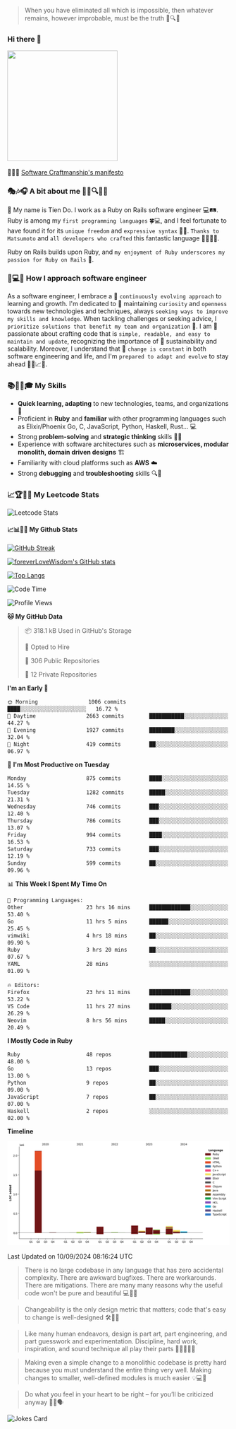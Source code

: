 > When you have eliminated all which is impossible, then whatever remains, however improbable, must be the truth 🤔🔍💡
### Hi there 👋

<!--
**foreverLoveWisdom/foreverLoveWisdom** is a ✨ _special_ ✨ repository because its `README.md` (this file) appears on your GitHub profile.

Here are some ideas to get you started:

- 🔭 I’m currently working on ...
- 🌱 I’m currently learning ...
- 👯 I’m looking to collaborate on ...
- 🤔 I’m looking for help with ...
- 💬 Ask me about ...
- 📫 How to reach me: ...
- 😄 Pronouns: ...
- ⚡ Fun fact: ...
-->

<img src="https://codecondo.com/wp-content/uploads/2017/09/railslogo.png" width="250" height="250">

 📜🔨🌟 [Software Craftmanship's manifesto](http://manifesto.softwarecraftsmanship.org/)

### 🎭🎶🎧 A bit about me 🕵️‍♀️🔍🕵️‍♂️
👋 My name is Tien Do. I work as a Ruby on Rails software engineer 💻🛤️. Ruby is among my `first programming languages` 🍀💻, and I feel fortunate to have found it for its `unique freedom` and `expressive syntax` 🤗💬. `Thanks to Matsumoto` and `all developers who crafted` this fantastic language 🙏👨‍💻🌟.

Ruby on Rails builds upon Ruby, and `my enjoyment of Ruby underscores my passion for Ruby on Rails` 🤩.

### 🤔💻🔨 How I approach software engineer
As a software engineer, I embrace a 🔄 `continuously evolving approach` to learning and growth. I'm dedicated to 🤔 maintaining `curiosity` and `openness` towards new technologies and techniques, always `seeking ways to improve my skills and knowledge`. When tackling challenges or seeking advice, I `prioritize solutions that benefit my team and organization` 👥. I am 🎉 passionate about crafting code that is `simple, readable, and easy to maintain and update`, recognizing the importance of 🌱 sustainability and scalability. Moreover, I understand that 🌊 `change is constant` in both software engineering and life, and I'm `prepared to adapt and evolve` to stay ahead 🏃‍♂️📈🔄.

### 📚🧑‍💻🎓 My Skills
- **Quick learning, adapting** to new technologies, teams, and organizations 🚀
- Proficient in **Ruby** and **familiar** with other programming languages such as Elixir/Phoenix Go, C, JavaScript, Python, Haskell, Rust... 💻
- Strong **problem-solving** and **strategic thinking** skills 🤔💡
- Experience with software architectures such as **microservices, modular monolith, domain driven designs** 🏗️
- Familiarity with cloud platforms such as **AWS** ☁️ 
- Strong **debugging** and **troubleshooting** skills 🔍🐞


### 📈🏆🧑‍💻 My Leetcode Stats
![Leetcode Stats](https://leetcard.jacoblin.cool/foreverLoveWisdom)

#### 📈📊👨‍💻  My Github Stats

[![GitHub Streak](https://github-readme-streak-stats.herokuapp.com/?user=foreverLoveWisdom&theme=dracula)](https://git.io/streak-stats)
&nbsp;
&nbsp;

[![foreverLoveWisdom's GitHub stats](https://github-readme-stats.vercel.app/api?username=foreverLoveWisdom&show_icons=true&theme=react&count_private=true)](https://github.com/anuraghazra/github-readme-stats)

[![Top Langs](https://github-readme-stats.vercel.app/api/top-langs/?username=foreverLoveWisdom&show_icons=true&theme=vue-dark)](https://github.com/anuraghazra/github-readme-stats)

<!--START_SECTION:waka-->
![Code Time](http://img.shields.io/badge/Code%20Time-3%2C265%20hrs%2018%20mins-blue)

![Profile Views](http://img.shields.io/badge/Profile%20Views-2-blue)

**🐱 My GitHub Data** 

> 📦 318.1 kB Used in GitHub's Storage 
 > 
> 💼 Opted to Hire
 > 
> 📜 306 Public Repositories 
 > 
> 🔑 12 Private Repositories 
 > 
**I'm an Early 🐤** 

```text
🌞 Morning                1006 commits        ████░░░░░░░░░░░░░░░░░░░░░   16.72 % 
🌆 Daytime                2663 commits        ███████████░░░░░░░░░░░░░░   44.27 % 
🌃 Evening                1927 commits        ████████░░░░░░░░░░░░░░░░░   32.04 % 
🌙 Night                  419 commits         ██░░░░░░░░░░░░░░░░░░░░░░░   06.97 % 
```
📅 **I'm Most Productive on Tuesday** 

```text
Monday                   875 commits         ████░░░░░░░░░░░░░░░░░░░░░   14.55 % 
Tuesday                  1282 commits        █████░░░░░░░░░░░░░░░░░░░░   21.31 % 
Wednesday                746 commits         ███░░░░░░░░░░░░░░░░░░░░░░   12.40 % 
Thursday                 786 commits         ███░░░░░░░░░░░░░░░░░░░░░░   13.07 % 
Friday                   994 commits         ████░░░░░░░░░░░░░░░░░░░░░   16.53 % 
Saturday                 733 commits         ███░░░░░░░░░░░░░░░░░░░░░░   12.19 % 
Sunday                   599 commits         ██░░░░░░░░░░░░░░░░░░░░░░░   09.96 % 
```


📊 **This Week I Spent My Time On** 

```text
💬 Programming Languages: 
Other                    23 hrs 16 mins      █████████████░░░░░░░░░░░░   53.40 % 
Go                       11 hrs 5 mins       ██████░░░░░░░░░░░░░░░░░░░   25.45 % 
vimwiki                  4 hrs 18 mins       ██░░░░░░░░░░░░░░░░░░░░░░░   09.90 % 
Ruby                     3 hrs 20 mins       ██░░░░░░░░░░░░░░░░░░░░░░░   07.67 % 
YAML                     28 mins             ░░░░░░░░░░░░░░░░░░░░░░░░░   01.09 % 

🔥 Editors: 
Firefox                  23 hrs 11 mins      █████████████░░░░░░░░░░░░   53.22 % 
VS Code                  11 hrs 27 mins      ███████░░░░░░░░░░░░░░░░░░   26.29 % 
Neovim                   8 hrs 56 mins       █████░░░░░░░░░░░░░░░░░░░░   20.49 % 
```

**I Mostly Code in Ruby** 

```text
Ruby                     48 repos            ████████████░░░░░░░░░░░░░   48.00 % 
Go                       13 repos            ███░░░░░░░░░░░░░░░░░░░░░░   13.00 % 
Python                   9 repos             ██░░░░░░░░░░░░░░░░░░░░░░░   09.00 % 
JavaScript               7 repos             ██░░░░░░░░░░░░░░░░░░░░░░░   07.00 % 
Haskell                  2 repos             ░░░░░░░░░░░░░░░░░░░░░░░░░   02.00 % 
```



**Timeline**

![Lines of Code chart](https://raw.githubusercontent.com/foreverLoveWisdom/foreverLoveWisdom/main/assets/bar_graph.png)


 Last Updated on 10/09/2024 08:16:24 UTC
<!--END_SECTION:waka-->


> There is no large codebase in any language that has zero accidental complexity. There are awkward bugfixes. There are workarounds. There are mitigations.
> There are many many reasons why the useful code won't be pure and beautiful 💻🐞🤔

> Changeability is the only design metric that matters; code that's easy to change is well-designed 🛠️🔄🎨

> Like many human endeavors, design is part art, part engineering, and part guesswork and experimentation. Discipline, hard work, inspiration, and sound technique all play their parts 🎨🧑‍💻🔬🧪

> Mak­ing even a sim­ple change to a mono­lith­ic code­base is pret­ty hard because you must under­stand the entire thing very well. Mak­ing changes to small­er, well-defined mod­ules is much easier 💡💻🤔
 
 > Do what you feel in your heart to be right – for you’ll be criticized anyway 💖🙏🗣️ 
 
![Jokes Card](https://readme-jokes.vercel.app/api)
